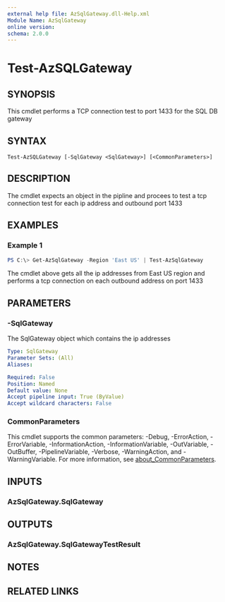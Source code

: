 ```yaml
---
external help file: AzSqlGateway.dll-Help.xml
Module Name: AzSqlGateway
online version:
schema: 2.0.0
---
```


# Test-AzSQLGateway

## SYNOPSIS
This cmdlet performs a TCP connection test to port 1433 for the SQL DB gateway

## SYNTAX

```
Test-AzSQLGateway [-SqlGateway <SqlGateway>] [<CommonParameters>]
```

## DESCRIPTION
The cmdlet expects an object in the pipline and procees to test a tcp connection test for each ip address and outbound port 1433

## EXAMPLES

### Example 1
```powershell
PS C:\> Get-AzSqlGateway -Region 'East US' | Test-AzSqlGateway
```

The cmdlet above gets all the ip addresses from East US region and performs a tcp connection on each outbound address on port 1433

## PARAMETERS

### -SqlGateway
The SqlGateway object which contains the ip addresses

```yaml
Type: SqlGateway
Parameter Sets: (All)
Aliases:

Required: False
Position: Named
Default value: None
Accept pipeline input: True (ByValue)
Accept wildcard characters: False
```

### CommonParameters
This cmdlet supports the common parameters: -Debug, -ErrorAction, -ErrorVariable, -InformationAction, -InformationVariable, -OutVariable, -OutBuffer, -PipelineVariable, -Verbose, -WarningAction, and -WarningVariable. For more information, see [about_CommonParameters](http://go.microsoft.com/fwlink/?LinkID=113216).

## INPUTS

### AzSqlGateway.SqlGateway

## OUTPUTS

### AzSqlGateway.SqlGatewayTestResult

## NOTES

## RELATED LINKS
